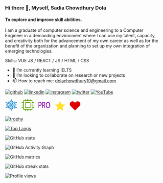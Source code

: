 ### Hi there 👋, Myself, Sadia Chowdhury Dola
#### To explore and improve skill abilities.

I am a graduate of computer science and engineering to a Computer Engineer in a demanding environment where I can use my talent, capacity, and creativity both for the advancement of my own career as well as for the benefit of the organization and planning to set up my own integration of emerging technologies.

Skills: VUE JS / REACT / JS / HTML / CSS

- 🌱 I’m currently learning IELTS 
- 👯 I’m looking to collaborate on research or new projects 
- 📫 How to reach me: dolachowdhury10@gmail.com 


[<img src='https://cdn.jsdelivr.net/npm/simple-icons@3.0.1/icons/github.svg' alt='github' height='40'>](https://github.com/sadiachydola)  [<img src='https://cdn.jsdelivr.net/npm/simple-icons@3.0.1/icons/linkedin.svg' alt='linkedin' height='40'>](https://www.linkedin.com/in/SadiaChowdhuryDola/)  [<img src='https://cdn.jsdelivr.net/npm/simple-icons@3.0.1/icons/instagram.svg' alt='instagram' height='40'>](https://www.instagram.com/sadiachowdhurydola/)  [<img src='https://cdn.jsdelivr.net/npm/simple-icons@3.0.1/icons/twitter.svg' alt='twitter' height='40'>](https://twitter.com/SadiaDola20)  [<img src='https://cdn.jsdelivr.net/npm/simple-icons@3.0.1/icons/youtube.svg' alt='YouTube' height='40'>](https://www.youtube.com/channel/SadiaChowdhuryDola)  

<a href='https://archiveprogram.github.com/'><img src='https://raw.githubusercontent.com/acervenky/animated-github-badges/master/assets/acbadge.gif' width='40' height='40'></a> <a href='https://docs.github.com/en/developers'><img src='https://raw.githubusercontent.com/acervenky/animated-github-badges/master/assets/devbadge.gif' width='40' height='40'></a> <a href='https://github.com/pricing'><img src='https://raw.githubusercontent.com/acervenky/animated-github-badges/master/assets/pro.gif' width='40' height='40'></a> <a href='https://stars.github.com/'><img src='https://raw.githubusercontent.com/acervenky/animated-github-badges/master/assets/starbadge.gif' width='35' height='35'></a> <a href='https://docs.github.com/en/github/supporting-the-open-source-community-with-github-sponsors'><img src='https://raw.githubusercontent.com/acervenky/animated-github-badges/master/assets/sponsorbadge.gif' width='35' height='35'></a> 

[![trophy](https://github-profile-trophy.vercel.app/?username=sadiachydola)](https://github.com/ryo-ma/github-profile-trophy)

[![Top Langs](https://github-readme-stats.vercel.app/api/top-langs/?username=sadiachydola)](https://github.com/anuraghazra/github-readme-stats)

![GitHub stats](https://github-readme-stats.vercel.app/api?username=sadiachydola&show_icons=true&count_private=true)  

![GitHub Activity Graph](https://activity-graph.herokuapp.com/graph?username=sadiachydola)  

![GitHub metrics](https://metrics.lecoq.io/sadiachydola)  

![GitHub streak stats](https://github-readme-streak-stats.herokuapp.com/?user=sadiachydola)  

![Profile views](https://gpvc.arturio.dev/sadiachydola)  
